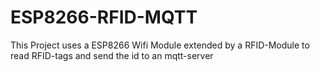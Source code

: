 # ESP8266-RFID-MQTT
This Project uses a ESP8266 Wifi  Module extended by a RFID-Module to read RFID-tags and send the id to an mqtt-server
